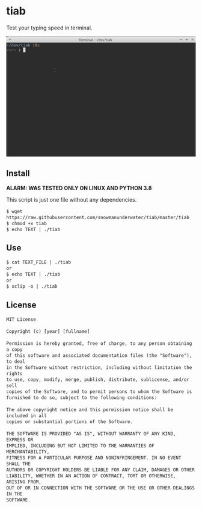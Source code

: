 # tiab

Test your typing speed in terminal.

<img src="tiab_1.gif">

## Install

**ALARM: WAS TESTED ONLY ON LINUX AND PYTHON 3.8**

This script is just one file without any dependencies.

```
$ wget https://raw.githubusercontent.com/snowmanunderwater/tiab/master/tiab
$ chmod +x tiab
$ echo TEXT | ./tiab
```

## Use

```
$ cat TEXT_FILE | ./tiab
or
$ echo TEXT | ./tiab
or 
$ xclip -o | ./tiab
```

## License

```
MIT License

Copyright (c) [year] [fullname]

Permission is hereby granted, free of charge, to any person obtaining a copy
of this software and associated documentation files (the "Software"), to deal
in the Software without restriction, including without limitation the rights
to use, copy, modify, merge, publish, distribute, sublicense, and/or sell
copies of the Software, and to permit persons to whom the Software is
furnished to do so, subject to the following conditions:

The above copyright notice and this permission notice shall be included in all
copies or substantial portions of the Software.

THE SOFTWARE IS PROVIDED "AS IS", WITHOUT WARRANTY OF ANY KIND, EXPRESS OR
IMPLIED, INCLUDING BUT NOT LIMITED TO THE WARRANTIES OF MERCHANTABILITY,
FITNESS FOR A PARTICULAR PURPOSE AND NONINFRINGEMENT. IN NO EVENT SHALL THE
AUTHORS OR COPYRIGHT HOLDERS BE LIABLE FOR ANY CLAIM, DAMAGES OR OTHER
LIABILITY, WHETHER IN AN ACTION OF CONTRACT, TORT OR OTHERWISE, ARISING FROM,
OUT OF OR IN CONNECTION WITH THE SOFTWARE OR THE USE OR OTHER DEALINGS IN THE
SOFTWARE.
```
